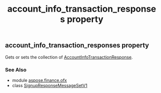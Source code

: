 ﻿---
title: account_info_transaction_responses property
second_title: Aspose.Finance for Python via .NET API References
description: 
type: docs
weight: 30
url: /python-net/aspose.finance.ofx/signupresponsemessagesetv1/account_info_transaction_responses/
is_root: false
---

## account_info_transaction_responses property


Gets or sets the collection of [AccountInfoTransactionResponse](/finance/python-net/aspose.finance.ofx.signup/accountinfotransactionresponse).

### See Also
* module [aspose.finance.ofx](../../)
* class [SignupResponseMessageSetV1](/finance/python-net/aspose.finance.ofx/signupresponsemessagesetv1)
